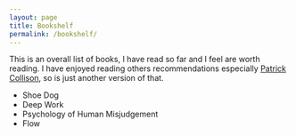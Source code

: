 ```yaml
---
layout: page
title: Bookshelf
permalink: /bookshelf/
---
```


This is an overall list of books, I have read so far and I feel are worth reading. I have enjoyed reading others recommendations especially [Patrick Collison](https://patrickcollison.com/bookshelf), so is just another version of that.

* Shoe Dog
* Deep Work
* Psychology of Human Misjudgement
* Flow

